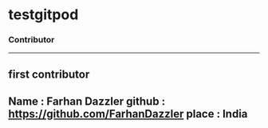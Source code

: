 # testgitpod
### Contributor
---
## first contributor
Name : Farhan Dazzler
github : https://github.com/FarhanDazzler
place : India
---
